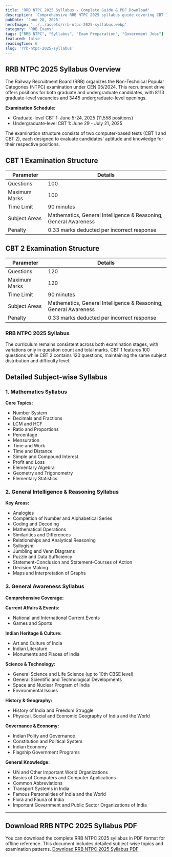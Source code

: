 ```yaml
---
title: 'RRB NTPC 2025 Syllabus - Complete Guide & PDF Download'
description: 'Comprehensive RRB NTPC 2025 syllabus guide covering CBT 1 and CBT 2 exam patterns with essential topics for preparation'
pubDate: 'June 28, 2025'
heroImage: '../../assets/rrb-ntpc-2025-syllabus.webp'
category: 'RRB Exams'
tags: ["RRB NTPC", "Syllabus", "Exam Preparation", "Government Jobs"]
featured: false
readingTime: 6
slug: 'rrb-ntpc-2025-syllabus'
---
```


## RRB NTPC 2025 Syllabus Overview

The Railway Recruitment Board (RRB) organizes the Non-Technical Popular Categories (NTPC) examination under CEN 05/2024. This recruitment drive offers positions for both graduate and undergraduate candidates, with 8113 graduate-level vacancies and 3445 undergraduate-level openings.

**Examination Schedule:**
- Graduate-level CBT 1: June 5-24, 2025 (11,558 positions)
- Undergraduate-level CBT 1: June 29 - July 21, 2025

The examination structure consists of two computer-based tests (CBT 1 and CBT 2), each designed to evaluate candidates' aptitude and knowledge for their respective positions.

## CBT 1 Examination Structure

| **Parameter** | **Details** |
|---------------|-------------|
| Questions | 100 |
| Maximum Marks | 100 |
| Time Limit | 90 minutes |
| Subject Areas | Mathematics, General Intelligence & Reasoning, General Awareness |
| Penalty | 0.33 marks deducted per incorrect response |

## CBT 2 Examination Structure

| **Parameter** | **Details** |
|---------------|-------------|
| Questions | 120 |
| Maximum Marks | 120 |
| Time Limit | 90 minutes |
| Subject Areas | Mathematics, General Intelligence & Reasoning, General Awareness |
| Penalty | 0.33 marks deducted per incorrect response |

### RRB NTPC 2025 Syllabus 

The curriculum remains consistent across both examination stages, with variations only in question count and total marks. CBT 1 features 100 questions while CBT 2 contains 120 questions, maintaining the same subject distribution and difficulty level.

## Detailed Subject-wise Syllabus

### 1. Mathematics Syllabus

**Core Topics:**
- Number System
- Decimals and Fractions
- LCM and HCF
- Ratio and Proportions
- Percentage
- Mensuration
- Time and Work
- Time and Distance
- Simple and Compound Interest
- Profit and Loss
- Elementary Algebra
- Geometry and Trigonometry
- Elementary Statistics

### 2. General Intelligence & Reasoning Syllabus

**Key Areas:**
- Analogies
- Completion of Number and Alphabetical Series
- Coding and Decoding
- Mathematical Operations
- Similarities and Differences
- Relationships and Analytical Reasoning
- Syllogism
- Jumbling and Venn Diagrams
- Puzzle and Data Sufficiency
- Statement-Conclusion and Statement-Courses of Action
- Decision Making
- Maps and Interpretation of Graphs

### 3. General Awareness Syllabus

**Comprehensive Coverage:**

**Current Affairs & Events:**
- National and International Current Events
- Games and Sports

**Indian Heritage & Culture:**
- Art and Culture of India
- Indian Literature
- Monuments and Places of India

**Science & Technology:**
- General Science and Life Science (up to 10th CBSE level)
- General Scientific and Technological Developments
- Space and Nuclear Program of India
- Environmental Issues

**History & Geography:**
- History of India and Freedom Struggle
- Physical, Social and Economic Geography of India and the World

**Governance & Economy:**
- Indian Polity and Governance
- Constitution and Political System
- Indian Economy
- Flagship Government Programs

**General Knowledge:**
- UN and Other Important World Organizations
- Basics of Computers and Computer Applications
- Common Abbreviations
- Transport Systems in India
- Famous Personalities of India and the World
- Flora and Fauna of India
- Important Government and Public Sector Organizations of India

---

## Download RRB NTPC 2025 Syllabus PDF
You can download the complete RRB NTPC 2025 syllabus in PDF format for offline reference. This document includes detailed subject-wise topics and examination patterns.
[Download RRB NTPC 2025 Syllabus PDF](https://www.careerpower.in/blog/wp-content/uploads/2025/04/09114402/rrb-ntpc-syllabus.pdf)